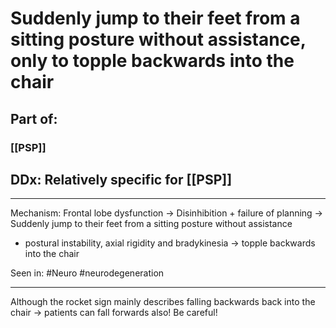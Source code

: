 # Suddenly jump to their feet from a sitting posture without assistance, only to topple backwards into the chair 
## Part of:
### [[PSP]]
## DDx: Relatively specific for [[PSP]]

---
Mechanism: Frontal lobe dysfunction -> Disinhibition + failure of planning -> Suddenly jump to their feet from a sitting posture without assistance
- postural instability, axial rigidity and bradykinesia -> topple backwards into the chair 

Seen in: #Neuro #neurodegeneration 

---

Although the rocket sign mainly describes falling backwards back into the chair    -> patients can fall forwards also! Be careful!